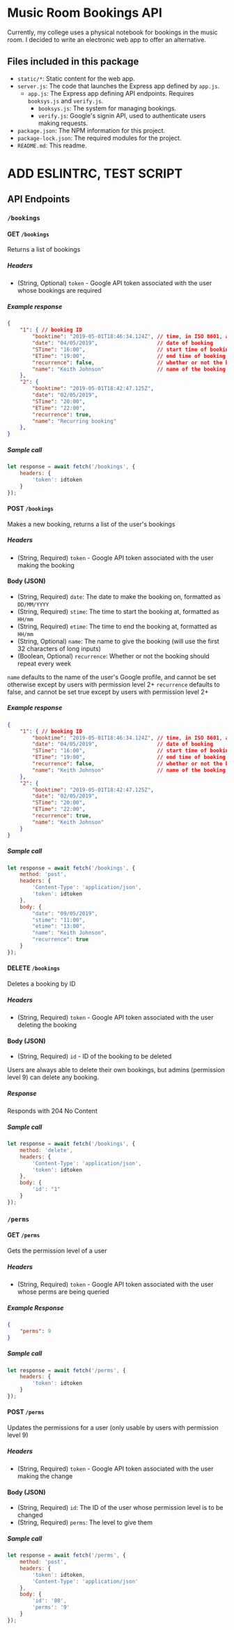 # Music Room Bookings API
Currently, my college uses a physical notebook for bookings in the music room. I decided to write an electronic web app to offer an alternative.

## Files included in this package
- `static/*`: Static content for the web app.
- `server.js`: The code that launches the Express app defined by `app.js`.
  - `app.js`: The Express app defining API endpoints. Requires `booksys.js` and `verify.js`.
    - `booksys.js`: The system for managing bookings.
    - `verify.js`: Google's signin API, used to authenticate users making requests.
- `package.json`: The NPM information for this project.
- `package-lock.json`: The required modules for the project.
- `README.md`: This readme.
# ADD ESLINTRC, TEST SCRIPT

## API Endpoints
### `/bookings`

#### GET `/bookings`
Returns a list of bookings

##### Headers
- (String, Optional) `token` - Google API token associated with the user whose bookings are required

##### Example response
```json
{
    "1": { // booking ID
        "booktime": "2019-05-01T18:46:34.124Z", // time, in ISO 8601, at which the booking was made
        "date": "04/05/2019",                   // date of booking
        "STime": "16:00",                       // start time of booking
        "ETime": "19:00",                       // end time of booking
        "recurrence": false,                    // whether or not the booking repeats every week
        "name": "Keith Johnson"                 // name of the booking
    },
    "2": {
        "booktime": "2019-05-01T18:42:47.125Z",
        "date": "02/05/2019",
        "STime": "20:00",
        "ETime": "22:00",
        "recurrence": true,
        "name": "Recurring booking"
    },
}
```

##### Sample call
```js
let response = await fetch('/bookings', {
    headers: {
        'token': idtoken
    }
});
```


#### POST `/bookings`
Makes a new booking, returns a list of the user's bookings

##### Headers
- (String, Required) `token` - Google API token associated with the user making the booking

#### Body (JSON)
- (String, Required) `date`: The date to make the booking on, formatted as `DD/MM/YYYY`
- (String, Required) `stime`: The time to start the booking at, formatted as `HH/mm`
- (String, Required) `etime`: The time to end the booking at, formatted as `HH/mm`
- (String, Optional) `name`: The name to give the booking (will use the first 32 characters of long inputs)
- (Boolean, Optional) `recurrence`: Whether or not the booking should repeat every week

`name` defaults to the name of the user's Google profile, and cannot be set otherwise except by users with permission level 2+
`recurrence` defaults to false, and cannot be set true except by users with permission level 2+

##### Example response
```json
{
    "1": { // booking ID
        "booktime": "2019-05-01T18:46:34.124Z", // time, in ISO 8601, at which the booking was made
        "date": "04/05/2019",                   // date of booking
        "STime": "16:00",                       // start time of booking
        "ETime": "19:00",                       // end time of booking
        "recurrence": false,                    // whether or not the booking repeats every week
        "name": "Keith Johnson"                 // name of the booking
    },
    "2": {
        "booktime": "2019-05-01T18:42:47.125Z",
        "date": "02/05/2019",
        "STime": "20:00",
        "ETime": "22:00",
        "recurrence": true,
        "name": "Keith Johnson"
    }
}
```

##### Sample call
```js
let response = await fetch('/bookings', {
    method: 'post',
    headers: {
        'Content-Type': 'application/json',
        'token': idtoken
    },
    body: {
        "date": "09/05/2019",
        "stime": "11:00",
        "etime": "13:00",
        "name": "Keith Johnson",
        "recurrence": true
    }
});
```


#### DELETE `/bookings`
Deletes a booking by ID

##### Headers
- (String, Required) `token` - Google API token associated with the user deleting the booking

#### Body (JSON)
- (String, Required) `id` - ID of the booking to be deleted

Users are always able to delete their own bookings, but admins (permission level 9) can delete any booking.

##### Response
Responds with 204 No Content

##### Sample call
```js
let response = await fetch('/bookings', {
    method: 'delete',
    headers: {
        'Content-Type': 'application/json',
        'token': idtoken
    },
    body: {
        'id': "1"
    }
});
```

### `/perms`

#### GET `/perms`
Gets the permission level of a user

##### Headers
- (String, Required) `token` - Google API token associated with the user whose perms are being queried

##### Example Response
```json
{
    "perms": 9
}
```

##### Sample call
```js
let response = await fetch('/perms', {
    headers: {
        'token': idtoken
    }
});
```

#### POST `/perms`
Updates the permissions for a user (only usable by users with permission level 9)

##### Headers
- (String, Required) `token` - Google API token associated with the user making the change

#### Body (JSON)
- (String, Required) `id`: The ID of the user whose permission level is to be changed
- (String, Required) `perms`: The level to give them

##### Sample call
```js
let response = await fetch('/perms', {
    method: 'post',
    headers: {
        'token': idtoken,
        'Content-Type': 'application/json'
    },
    body: {
        'id': '80',
        'perms': '9'
    }
});
```